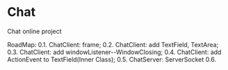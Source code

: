 # Chat
Chat online project

RoadMap:
0.1. ChatClient: frame;
0.2. ChatClient: add TextField, TextArea;
0.3. ChatClient: add windowListener--WindowClosing;
0.4. ChatClient: add ActionEvent to TextField(Inner Class);
0.5. ChatServer: ServerSocket
0.6.